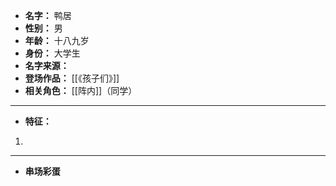 
- **名字：** 鸭居
- **性别：** 男
- **年龄：** 十八九岁
- **身份：** 大学生
- **名字来源：** 
- **登场作品：**  [[《孩子们》]]
- **相关角色：** [[阵内]]（同学）

---

- **特征：** 
1. 

---

- **串场彩蛋** 